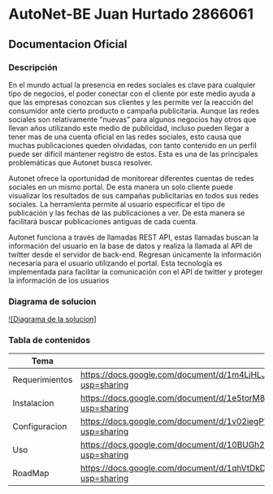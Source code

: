 # AutoNet-BE Juan Hurtado 2866061

## Documentacion Oficial

### Descripción

En el mundo actual la presencia en redes sociales es clave para cualquier tipo de negocios, el poder conectar con el cliente por este medio ayuda a que las empresas conozcan sus clientes y les permite ver la reacción del consumidor ante cierto producto o campaña publicitaria. Aunque las redes sociales son relativamente “nuevas” para algunos negocios hay otros que llevan años utilizando este medio de publicidad, incluso pueden llegar a tener mas de una cuenta oficial en las redes sociales, esto causa que muchas publicaciones queden olvidadas, con tanto contenido en un perfil puede ser difícil mantener registro de estos. Esta es una de las principales problemáticas que Autonet busca resolver. 

Autonet ofrece la oportunidad de monitorear diferentes cuentas de redes sociales en un mismo portal. De esta manera un solo cliente puede visualizar los resultados de sus campañas publicitarias en todos sus redes sociales. La herramienta permite al usuario especificar el tipo de publicación y  las fechas de las publicaciones a ver. De esta manera se facilitará buscar publicaciones antiguas de cada cuenta. 

Autonet funciona a través de llamadas REST API, estas llamadas buscan la información del usuario en la base de datos y realiza la llamada al API de twitter desde el servidor de back-end. Regresan únicamente la información necesaria para el usuario utilizando el portal. Esta tecnología es implementada para facilitar la comunicación con el API de twitter y proteger la información de los usuarios

### Diagrama de solucion
[![Diagrama de la solucion]](diagramaDeSolucion.png)

### Tabla de contenidos
| Tema | Link |
| ------ | ------ |
| Requerimientos | https://docs.google.com/document/d/1m4LiHLJrs2QxJgv5JaXcwS39B9V9qbXCOz8LzfDGNTQ/edit?usp=sharing |
| Instalacion | https://docs.google.com/document/d/1e5torM8nQw_a8sSs7GkHFOaQjwOpczazD_1h-duZXII/edit?usp=sharing |
| Configuracion | https://docs.google.com/document/d/1v02iegPWtv2HLgDZkeyW6D8k5RCUDzsFe1BwIH1g7L0/edit?usp=sharing |
| Uso | https://docs.google.com/document/d/10BUGh2qejlPYJxFGm_TSLGfsCNPz0m4ZUr1p65xTz2w/edit?usp=sharing |
| RoadMap | https://docs.google.com/document/d/1qhVtDkDGWjLXkoppD4WmL0HEoBBJqpP1IOJCoTMKp20/edit?usp=sharing |



